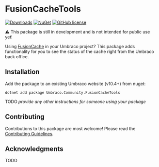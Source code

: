 # FusionCacheTools

[![Downloads](https://img.shields.io/nuget/dt/Umbraco.Community.FusionCacheTools?color=cc9900)](https://www.nuget.org/packages/Umbraco.Community.FusionCacheTools/)
[![NuGet](https://img.shields.io/nuget/vpre/Umbraco.Community.FusionCacheTools?color=0273B3)](https://www.nuget.org/packages/Umbraco.Community.FusionCacheTools)
[![GitHub license](https://img.shields.io/github/license/Rockerby/Umbraco-FusionCacheTools?color=8AB803)](LICENSE)

⚠️ This package is still in development and is not intended for public use yet!

Using [FusionCache](https://github.com/ZiggyCreatures/FusionCache) in your Umbraco project? This package adds functionality for you to see the status of the cache right from the Umbraco back office.

<!--
Including screenshots is a really good idea! 

If you put images into /docs/screenshots, then you would reference them in this readme as, for example:

<img alt="..." src="https://github.com/Rockerby/Umbraco-FusionCacheTools/blob/develop/docs/screenshots/screenshot.png">
-->

## Installation

Add the package to an existing Umbraco website (v10.4+) from nuget:

`dotnet add package Umbraco.Community.FusionCacheTools`

TODO *provide any other instructions for someone using your package*

## Contributing

Contributions to this package are most welcome! Please read the [Contributing Guidelines](CONTRIBUTING.md).

## Acknowledgments

TODO
